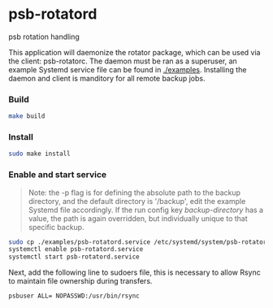 # psb-rotatord
psb rotation handling

This application will daemonize the rotator package, which can be used via the client: psb-rotatorc. The daemon must be ran as a superuser, an example Systemd service file can be found in [./examples](examples). Installing the daemon and client is manditory for all remote backup jobs.

### Build
```sh
make build
```

### Install
```sh
sudo make install
```

### Enable and start service
> Note: the -p flag is for defining the absolute path to the backup directory, and the default directory is '/backup', edit the example Systemd file accordingly. If the run config key *backup-directory* has a value, the path is again overridden, but individually unique to that specific backup.

```sh
sudo cp ./examples/psb-rotatord.service /etc/systemd/system/psb-rotatord.service
systemctl enable psb-rotatord.service
systemctl start psb-rotatord.service
```
Next, add the following line to sudoers file, this is necessary to allow Rsync to maintain file ownership during transfers.
```
psbuser ALL= NOPASSWD:/usr/bin/rsync
```